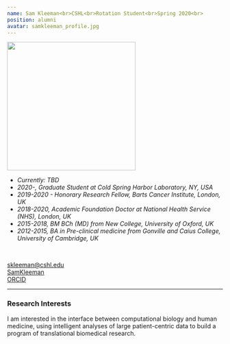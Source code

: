 ```yaml
---
name: Sam Kleeman<br>CSHL<br>Rotation Student<br>Spring 2020<br>
position: alumni
avatar: samkleeman_profile.jpg
---
```


<img width="300" src="{{site.baseurl}}/images/people/{{page.avatar}}" data-action="zoom">
<br>

- _Currently: TBD_ <br>
- _2020-, Graduate Student at Cold Spring Harbor Laboratory, NY, USA_ <br>
- _2019-2020 - Honorary Research Fellow, Barts Cancer Institute, London, UK_ <br>
- _2018-2020, Academic Foundation Doctor at National Health Service (NHS), London, UK_ <br>
- _2015-2018, BM BCh (MD) from New College, University of Oxford, UK_ <br>
- _2012-2015, BA in Pre-clinical medicine from Gonville and Caius College, University of Cambridge, UK_ <br>
<br>

<a href="mailto:skleeman@cshl.edu"><i class="fa fa-envelope-o"></i> skleeman@cshl.edu</a><br>
<a href="https://www.linkedin.com/in/sam-kleeman-761025122/"><i class="fa fa-linkedin-square"></i> SamKleeman</a><br>
<a href="http://orcid.org/0000-0003-1720-8804"><i class="fab fa-orcid"></i> ORCID </a><br>

<hr>

### Research Interests

I am interested in the interface between computational biology and human medicine, using intelligent analyses of large patient-centric data to build a program of translational biomedical research.
<br>
<br>
<br>

&nbsp;
&nbsp;
&nbsp;
&nbsp;
&nbsp;
&nbsp;
&nbsp;
&nbsp;
&nbsp;
&nbsp;
&nbsp;
&nbsp;
&nbsp;
&nbsp;
&nbsp;
&nbsp;
&nbsp;
&nbsp;
&nbsp;
&nbsp;
&nbsp;
&nbsp;
&nbsp;
&nbsp;


